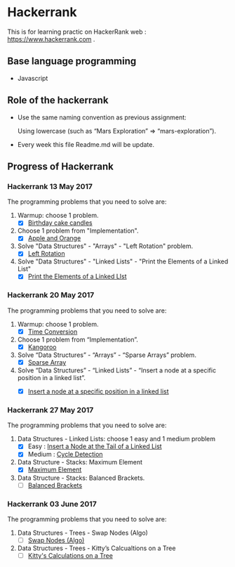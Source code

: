 # Hackerrank
This is for learning practic on HackerRank web : https://www.hackerrank.com .

## Base language programming
* Javascript

## Role of the hackerrank
* Use the same naming convention as previous assignment:

  Using lowercase (such as “Mars Exploration” => “mars-exploration”).

* Every week this file Readme.md will be update.

## Progress of Hackerrank

### Hackerrank 13 May 2017

The programming problems that you need to solve are:
1. Warmup: choose 1 problem.
   - [x]  [Birthday cake candles](https://github.com/muhammadaa/hackerrank/tree/master/algorithms/warmup/birthday-cake-candles)
2. Choose 1 problem from "Implementation".
   - [x]  [Apple and Orange](https://github.com/muhammadaa/hackerrank/tree/master/algorithms/implementation/apple-and-orange)
3. Solve "Data Structures" - "Arrays" - "Left Rotation" problem.
   - [x]  [Left Rotation](https://github.com/muhammadaa/hackerrank/tree/master/data-structure/arrays/left-rotation)
4. Solve "Data Structures" - "Linked Lists" - "Print the Elements of a Linked List"
   - [x]  [Print the Elements of a Linked LIst](https://github.com/muhammadaa/hackerrank/tree/master/data-structure/linked-lists/print-the-elements-of-a-linked-list)
   
### Hackerrank 20 May 2017

The programming problems that you need to solve are:
1. Warmup: choose 1 problem.
   - [x] [Time Conversion](https://github.com/muhammadaa/hackerrank/tree/master/algorithms/warmup/time-conversion)
2. Choose 1 problem from “Implementation”.
   - [x] [Kangoroo](https://github.com/muhammadaa/hackerrank/tree/master/algorithms/implementation/kangaroo)
3. Solve “Data Structures” - “Arrays” - “Sparse Arrays” problem.
   - [x] [Sparse Array](https://github.com/muhammadaa/hackerrank/tree/master/data-structure/arrays/sparse-array)
4. Solve “Data Structures” - “Linked Lists” - “Insert a node at a specific position in a linked list”.
   - [x] [Insert a node at a specific position in a linked list](https://github.com/muhammadaa/hackerrank/tree/master/data-structure/linked-lists/Insert-a-node-at-a-specific-position-in-a-linked-lis)


### Hackerrank 27 May 2017

The programming problems that you need to solve are:
1. Data Structures - Linked Lists: choose 1 easy and 1 medium problem
   - [x] Easy : [Insert a Node at the Tail of a Linked List](https://github.com/muhammadaa/hackerrank/tree/master/data-structure/linked-lists/Insert-a-Node-at-the-Tail-of-a-Linked-List)
   - [x] Medium : [Cycle Detection](https://github.com/muhammadaa/hackerrank/tree/master/data-structure/linked-lists/cycle-detection)
2. Data Structure - Stacks: Maximum Element
   - [x] [Maximum Element](https://github.com/muhammadaa/hackerrank/tree/master/data-structure/stacks/maximum-element)
3. Data Structure - Stacks: Balanced Brackets.
   - [ ] [Balanced Brackets]()

### Hackerrank 03 June 2017

The programming problems that you need to solve are:

1. Data Structures - Trees - Swap Nodes (Algo)
   - [ ] [Swap Nodes (Algo)]()
2. Data Structures - Trees - Kitty’s Calcualtions on a Tree
   - [ ] [Kitty's Calculations on a Tree]()
